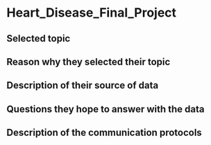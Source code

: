 # Heart_Disease_Final_Project

## Selected topic
## Reason why they selected their topic 
## Description of their source of data
## Questions they hope to answer with the data
## Description of the communication protocols

